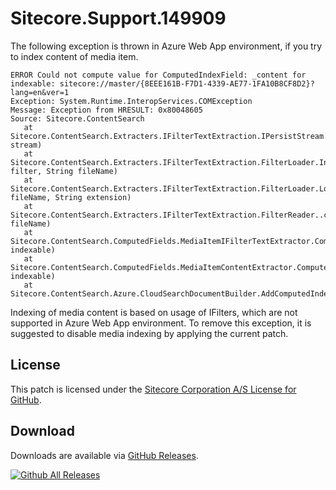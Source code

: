 # Sitecore.Support.149909
The following exception is thrown in Azure Web App environment, if you try to index content of media item. 

```
ERROR Could not compute value for ComputedIndexField: _content for indexable: sitecore://master/{8EEE161B-F7D1-4339-AE77-1FA10B8CF8D2}?lang=en&ver=1
Exception: System.Runtime.InteropServices.COMException
Message: Exception from HRESULT: 0x80048605
Source: Sitecore.ContentSearch
   at Sitecore.ContentSearch.Extracters.IFilterTextExtraction.IPersistStream.Load(IStream stream)
   at Sitecore.ContentSearch.Extracters.IFilterTextExtraction.FilterLoader.InitializeFilterAsPersistStream(IFilter filter, String fileName)
   at Sitecore.ContentSearch.Extracters.IFilterTextExtraction.FilterLoader.LoadAndInitIFilter(String fileName, String extension)
   at Sitecore.ContentSearch.Extracters.IFilterTextExtraction.FilterReader..ctor(String fileName)
   at Sitecore.ContentSearch.ComputedFields.MediaItemIFilterTextExtractor.ComputeFieldValue(IIndexable indexable)
   at Sitecore.ContentSearch.ComputedFields.MediaItemContentExtractor.ComputeFieldValue(IIndexable indexable)
   at Sitecore.ContentSearch.Azure.CloudSearchDocumentBuilder.AddComputedIndexFields()
```

Indexing of media content is based on usage of IFilters, which are not supported in Azure Web App environment. To remove this exception, it is suggested to disable media indexing by applying the current patch.


## License  
This patch is licensed under the [Sitecore Corporation A/S License for GitHub](https://github.com/sitecoresupport/Sitecore.Support.149909/blob/master/LICENSE).  

## Download  
Downloads are available via [GitHub Releases](https://github.com/sitecoresupport/Sitecore.Support.149909/releases).  

[![Github All Releases](https://img.shields.io/github/downloads/SitecoreSupport/Sitecore.Support.149909/total.svg)](https://github.com/SitecoreSupport/Sitecore.Support.149909/releases)
